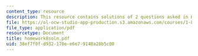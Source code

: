 ```yaml
---
content_type: resource
description: This resource contains solutions of 2 questions asked in Homework 8.
file: https://ol-ocw-studio-app-production.s3.amazonaws.com/courses/1-85-water-and-wastewater-treatment-engineering-spring-2006/38ef7f0fd932170ee6e79148a28b5c00_homework8soln.pdf
file_type: application/pdf
resourcetype: Document
title: homework8soln.pdf
uid: 38ef7f0f-d932-170e-e6e7-9148a28b5c00
---
```

